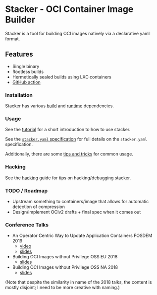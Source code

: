 # Stacker - OCI Container Image Builder

Stacker is a tool for building OCI images natively via a declarative yaml format.

## Features

* Single binary
* Rootless builds
* Hermetically sealed builds using LXC containers
* [GitHub action](https://github.com/marketplace/actions/stacker-build-and-push-action)

### Installation

Stacker has various [build](installation.md) and [runtime](runtime.md)
dependencies.

### Usage

See the [tutorial](tutorial.md) for a short introduction to how to use stacker.

See the [`stacker.yaml` specification](stacker_yaml.md) for full details on
the `stacker.yaml` specification.

Additionally, there are some [tips and tricks](tricks.md) for common usage.

### Hacking

See the [hacking](hacking.md) guide for tips on hacking/debugging stacker.

### TODO / Roadmap

* Upstream something to containers/image that allows for automatic detection
  of compression
* Design/implement OCIv2 drafts + final spec when it comes out

### Conference Talks

* An Operator Centric Way to Update Application Containers FOSDEM 2019
    * [video](https://archive.fosdem.org/2019/schedule/event/containers_atomfs/)
    * [slides](talks/FOSDEM_2019.pdf)
* Building OCI Images without Privilege OSS EU 2018
    * [slides](talks/OSS_EU_2018.pdf)
* Building OCI Images without Privilege OSS NA 2018
    * [slides](talks/OSS_NA_2018.pdf)

(Note that despite the similarity in name of the 2018 talks, the content is
mostly disjoint; I need to be more creative with naming.)
